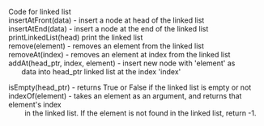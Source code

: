Code for linked list  
insertAtFront(data) - insert a node at head of the linked list  
insertAtEnd(data) - insert a node at the end of the linked list  
printLinkedList(head) print the linked list  
remove(element) - removes an element from the linked list  
removeAt(index) - removes an element at index from the linked list  
addAt(head_ptr, index, element) - insert new node with 'element' as  
&nbsp; &emsp; data into head_ptr linked list at the index 'index'  
  
isEmpty(head_ptr) - returns True or False if the linked list is empty or not  
indexOf(element) - takes an element as an argument, and returns that element's index  
&emsp;&emsp; in the linked list. If the element is not found in the linked list, return -1.  
  

